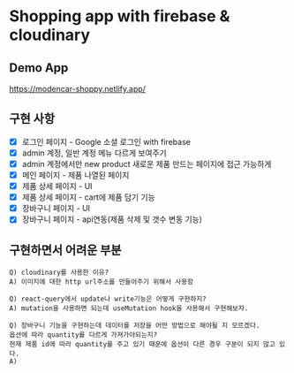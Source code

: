 # Shopping app with firebase & cloudinary

## Demo App
https://modencar-shoppy.netlify.app/

## 구현 사항

- [x]  로그인 페이지 - Google 소셜 로그인 with firebase
- [x]  admin 계정, 일반 계정 메뉴 다르게 보여주기
- [x]  admin 계정에서만 new product 새로운 제품 만드는 페이지에 접근 가능하게
- [x]  메인 페이지 - 제품 나열된 페이지
- [x]  제품 상세 페이지 - UI
- [x]  제품 상세 페이지 - cart에 제품 담기 기능
- [x]  장바구니 페이지 - UI
- [x]  장바구니 페이지 - api연동(제품 삭제 및 갯수 변동 기능)

## 구현하면서 어려운 부분

```
Q) cloudinary를 사용한 이유?
A) 이미지에 대한 http url주소를 만들어주기 위해서 사용함

Q) react-query에서 update나 write기능은 어떻게 구현하지?
A) mutation을 사용하면 되는데 useMutation hook을 사용해서 구현해보자.

Q) 장바구니 기능을 구현하는데 데이터를 저장을 어떤 방법으로 해야될 지 모르겠다.
옵션에 따라 quantity를 다르게 가져가야되는지?
현재 제품 id에 따라 quantity를 주고 있기 때문에 옵션이 다른 경우 구분이 되지 않고 있다.
A)
```
